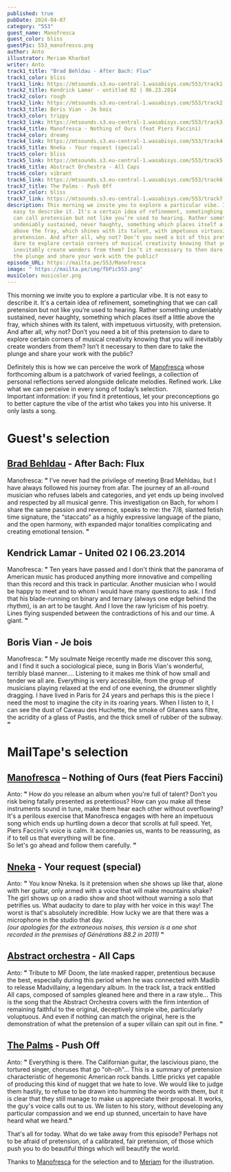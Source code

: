 ```yaml
---
published: true
pubDate: 2024-04-07
category: "553"
guest_name: Manofresca
guest_color: bliss
guestPic: 553_manofresco.png
author: Anto
illustrator: Meriam Kharbat
writer: Anto
track1_title: "Brad Behldau - After Bach: Flux"
track1_color: bliss
track1_link: https://mtsounds.s3.eu-central-1.wasabisys.com/553/track1.mp3
track2_title: Kendrick Lamar - untitled 02 | 06.23.2014
track2_color: rough
track2_link: https://mtsounds.s3.eu-central-1.wasabisys.com/553/track2.mp3
track3_title: Boris Vian - Je bois
track3_color: trippy
track3_link: https://mtsounds.s3.eu-central-1.wasabisys.com/553/track3.mp3
track4_title: Manofresca - Nothing of Ours (feat Piers Faccini)
track4_color: dreamy
track4_link: https://mtsounds.s3.eu-central-1.wasabisys.com/553/track4.mp3
track5_title: Nneka - Your request (special)
track5_color: bliss
track5_link: https://mtsounds.s3.eu-central-1.wasabisys.com/553/track5.mp3
track6_title: Abstract Orchestra - All Caps
track6_color: vibrant
track6_link: https://mtsounds.s3.eu-central-1.wasabisys.com/553/track6.mp3
track7_title: The Palms - Push Off
track7_color: bliss
track7_link: https://mtsounds.s3.eu-central-1.wasabisys.com/553/track7.mp3
description: This morning we invite you to explore a particular vibe. It is not
  easy to describe it. It's a certain idea of ​​refinement, sometinghing that we
  can call pretension but not like you’re used to hearing. Rather something
  undeniably sustained, never haughty, something which places itself a little
  above the fray, which shines with its talent, with impetuous virtuosity, with
  pretension. And after all, why not? Don’t you need a bit of this pretension to
  dare to explore certain corners of musical creativity knowing that you will
  inevitably create wonders from them? Isn’t it necessary to then dare to take
  the plunge and share your work with the public?
episode_URL: https://mailta.pe/553/Manofresca
image: " https://mailta.pe/img/fbPic553.png"
musiColor: musicolor.png
---
```

This morning we invite you to explore a particular vibe. It is not easy to describe it. It's a certain idea of ​​refinement, sometinghing that we can call pretension but not like you’re used to hearing. Rather something undeniably sustained, never haughty, something which places itself a little above the fray, which shines with its talent, with impetuous virtuosity, with pretension. And after all, why not? Don’t you need a bit of this pretension to dare to explore certain corners of musical creativity knowing that you will inevitably create wonders from them? Isn’t it necessary to then dare to take the plunge and share your work with the public?

Definitely this is how we can perceive the work of [Manofresca](https://linktr.ee/manofresca) whose forthcoming album is a patchwork of varied feelings, a collection of personal reflections served alongside delicate melodies. Refined work. Like what we can perceive in every song of today’s selection.\
Important information: if you find it pretentious, let your preconceptions go to better capture the vibe of the artist who takes you into his universe. It only lasts a song.

# Guest's selection

## [Brad Behldau](https://bradmehldau.bandcamp.com/album/after-bach-ii) - After Bach: Flux

 Manofresca: **"** I’ve never had the privilege of meeting Brad Mehldau, but I have always followed his journey from afar. The journey of an all-round musician who refuses labels and categories, and yet ends up being involved and respected by all musical genre. This investigation on Bach, for whom I share the same passion and reverence, speaks to me: the 7/8, slanted fetish time signature, the “staccato” as a highly expressive language of the piano, and the open harmony, with expanded major tonalities complicating and creating emotional tension. **"** 

## Kendrick Lamar - United 02 I 06.23.2014

 Manofresca: **"** Ten years have passed and I don't think that the panorama of American music has produced anything more innovative and compelling than this record and this track in particular. Another musician who I would be happy to meet and to whom I would have many questions to ask. I find that his blade-running on binary and ternary (always one edge behind the rhythm), is an art to be taught. And I love the raw lyricism of his poetry. Lines flying suspended between the contradictions of his and our time. A giant. **"** 

## Boris Vian - Je bois

 Manofresca: **"** My soulmate Neige recently made me discover this song, and I find it such a sociological piece, sung in Boris Vian's wonderful, terribly blasé manner.… Listening to it makes me think of how small and tender we all are. Everything is very accessible, from the group of musicians playing relaxed at the end of one evening, the drummer slightly dragging. I have lived in Paris for 24 years and perhaps this is the piece I need the most to imagine the city in its roaring years. When I listen to it, I can see the dust of Caveau des Huchette, the smoke of Gitanes sans filtre, the acridity of a glass of Pastis, and the thick smell of rubber of the subway. **"** 

# MailTape's selection

## [Manofresca](https://linktr.ee/manofresca) – Nothing of Ours (feat Piers Faccini)

 Anto: **"** How do you release an album when you're full of talent? Don’t you risk being fatally presented as pretentious? How can you make all these instruments sound in tune, make them hear each other without overflowing? It's a perilous exercise that Manofresca engages with here an impetuous song which ends up hurtling down a decor that scrolls at full speed. Yet, Piers Faccini's voice is calm. It accompanies us, wants to be reassuring, as if to tell us that everything will be fine.\
So let's go ahead and follow them carefully. **"** 

## [Nneka](https://nnekaworld.com/) - Your request (special)

 Anto: **"** You know Nneka. Is it pretension when she shows up like that, alone with her guitar, only armed with a voice that will make mountains shake? The girl shows up on a radio show and shoot without warning a solo that petrifies us. What audacity to dare to play with her voice in this way! The worst is that's absolutely incredible. How lucky we are that there was a microphone in the studio that day.\
*(our apologies for the extraneous noises, this version is a one shot recorded in the premises of Générations 88.2 in 2011)* **"** 

## [Abstract orchestra](https://abstractorchestra.bandcamp.com/) - All Caps

 Anto: **"** Tribute to MF Doom, the late masked rapper, pretentious because the best, especially during this period when he was connected with Madlib to release Madvillainy, a legendary album. In the track list, a track entitled All caps, composed of samples gleaned here and there in a raw style... This is the song that the Abstract Orchestra covers with the firm intention of remaining faithful to the original, deceptively simple vibe, particularly voluptuous. And even if nothing can match the original, here is the demonstration of what the pretension of a super villain can spit out in fine. **"** 

## [The Palms](https://thepalmsmusic.bandcamp.com/) - Push Off

 Anto: **"** Everything is there. The Californian guitar, the lascivious piano, the tortured singer, choruses that go "oh-oh"... This is a summary of pretension characteristic of hegemonic American rock bands. Little pricks yet capable of producing this kind of nugget that we hate to love. We would like to judge them hastily, to refuse to be drawn into humming the words with them, but it is clear that they still manage to make us appreciate their proposal. It works, the guy's voice calls out to us. We listen to his story, without developing any particular compassion and we end up stunned, uncertain to have have heard what we heard.**"** 



That's all for today. What do we take away from this episode? Perhaps not to be afraid of pretension, of a calibrated, fair pretension, of those which push you to do beautiful things which will beautify the world.

Thanks to [Manofresca](https://linktr.ee/manofresca) for the selection and to [Meriam](https://www.instagram.com/___meriamk___/) for the illustration.
